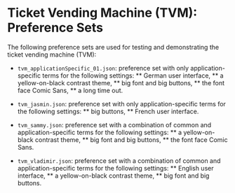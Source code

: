 # Ticket Vending Machine (TVM): Preference Sets

The following preference sets are used for testing and demonstrating the ticket vending machine (TVM):

* `tvm_applicationSpecific_01.json`: preference set with only application-specific terms for the following settings:
** German user interface,
** a yellow-on-black contrast theme,
** big font and big buttons,
** the font face Comic Sans,
** a long time out.

* `tvm_jasmin.json`: preference set with only application-specific terms for the following settings:
** big buttons,
** French user interface.

* `tvm_sammy.json`: preference set with a combination of common and application-specific terms for the following settings:
** a yellow-on-black contrast theme,
** big font and big buttons,
** the font face Comic Sans.

* `tvm_vladimir.json`: preference set with a combination of common and application-specific terms for the following settings:
** English user interface,
** a yellow-on-black contrast theme,
** big font and big buttons.

